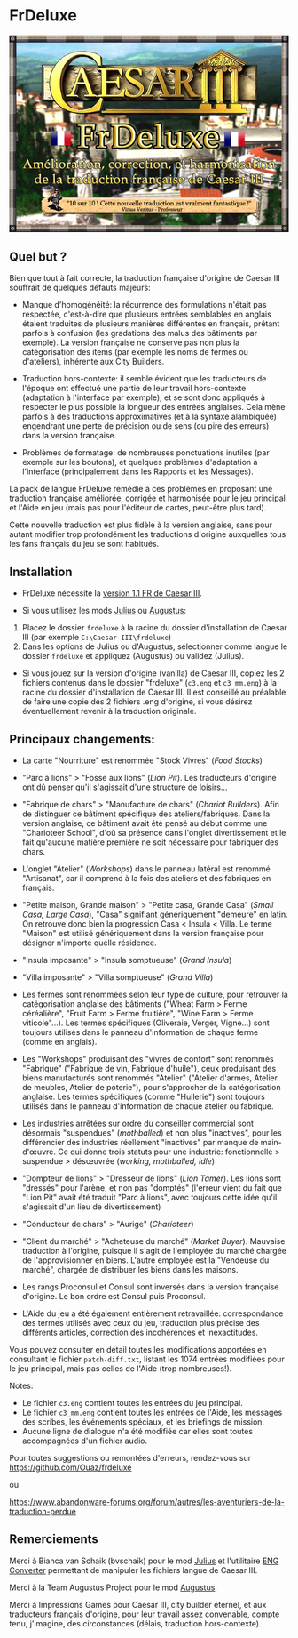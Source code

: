 # FrDeluxe

![FrDeluxe](https://raw.githubusercontent.com/Ouaz/frdeluxe/master/banniere.jpg)

## Quel but ?

Bien que tout à fait correcte, la traduction française d'origine de Caesar III souffrait de quelques défauts majeurs:

- Manque d'homogénéité: la récurrence des formulations n'était pas respectée, c'est-à-dire que plusieurs entrées semblables en anglais étaient traduites de plusieurs manières différentes en français, prêtant parfois à confusion (les gradations des malus des bâtiments par exemple). La version française ne conserve pas non plus la catégorisation des items (par exemple les noms de fermes ou d'ateliers), inhérente aux City Builders.

- Traduction hors-contexte: il semble évident que les traducteurs de l'époque ont effectué une partie de leur travail hors-contexte (adaptation à l'interface par exemple), et se sont donc appliqués à respecter le plus possible la longueur des entrées anglaises. Cela mène parfois à des traductions approximatives (et à la syntaxe alambiquée) engendrant une perte de précision ou de sens (ou pire des erreurs) dans la version française.

- Problèmes de formatage: de nombreuses ponctuations inutiles (par exemple sur les boutons), et quelques problèmes d'adaptation à l'interface (principalement dans les Rapports et les Messages).

La pack de langue FrDeluxe remédie à ces problèmes en proposant une traduction française améliorée, corrigée et harmonisée pour le jeu principal et l'Aide en jeu (mais pas pour l'éditeur de cartes, peut-être plus tard).

Cette nouvelle traduction est plus fidèle à la version anglaise, sans pour autant modifier trop profondément les traductions d'origine auxquelles tous les fans français du jeu se sont habitués.

## Installation

- FrDeluxe nécessite la [version 1.1 FR de Caesar III](https://github.com/bvschaik/julius-support/releases/download/patches/caesar3_update_french.zip).

- Si vous utilisez les mods [Julius](https://github.com/bvschaik/julius) ou [Augustus](https://github.com/Keriew/augustus):

1) Placez le dossier `frdeluxe` à la racine du dossier d'installation de Caesar III (par exemple `C:\Caesar III\frdeluxe`)
2) Dans les options de Julius ou d'Augustus, sélectionner comme langue le dossier `frdeluxe` et appliquez (Augustus) ou validez (Julius).

- Si vous jouez sur la version d'origine (vanilla) de Caesar III, copiez les 2 fichiers contenus dans le dossier "frdeluxe" (`c3.eng` et `c3_mm.eng`) à la racine du dossier d'installation de Caesar III. Il est conseillé au préalable de faire une copie des 2 fichiers .eng d'origine, si vous désirez éventuellement revenir à la traduction originale.

## Principaux changements:

- La carte "Nourriture" est renommée "Stock Vivres" (*Food Stocks*)

- "Parc à lions" > "Fosse aux lions" (*Lion Pit*).
Les traducteurs d'origine ont dû penser qu'il s'agissait d'une structure de loisirs...

- "Fabrique de chars" > "Manufacture de chars" (*Chariot Builders*).
Afin de distinguer ce bâtiment spécifique des ateliers/fabriques. Dans la version anglaise, ce bâtiment avait été pensé au début comme une "Charioteer School", d'où sa présence dans l'onglet divertissement et le fait qu'aucune matière première ne soit nécessaire pour fabriquer des chars.

- L'onglet "Atelier" (*Workshops*) dans le panneau latéral est renommé "Artisanat", car il comprend à la fois des ateliers et des fabriques en français.

- "Petite maison, Grande maison" > "Petite casa, Grande Casa" (*Small Casa, Large Casa*), "Casa" signifiant génériquement "demeure" en latin.
On retrouve donc bien la progression Casa < Insula < Villa. Le terme "Maison" est utilisé génériquement dans la version française pour désigner n'importe quelle résidence.

- "Insula imposante" > "Insula somptueuse" (*Grand Insula*)
- "Villa imposante" > "Villa somptueuse" (*Grand Villa*)

- Les fermes sont renommées selon leur type de culture, pour retrouver la catégorisation anglaise des bâtiments ("Wheat Farm > Ferme céréalière", "Fruit Farm > Ferme fruitière", "Wine Farm > Ferme viticole"...). Les termes spécifiques (Oliveraie, Verger, Vigne...) sont toujours utilisés dans le panneau d'information de chaque ferme (comme en anglais).

- Les "Workshops" produisant des "vivres de confort" sont renommés "Fabrique" ("Fabrique de vin, Fabrique d'huile"), ceux produisant des biens manufacturés sont renommés "Atelier" ("Atelier d'armes, Atelier de meubles, Atelier de poterie"), pour s'approcher de la catégorisation anglaise. Les termes spécifiques (comme "Huilerie") sont toujours utilisés dans le panneau d'information de chaque atelier ou fabrique.

- Les industries arrêtées sur ordre du conseiller commercial sont désormais "suspendues" (*mothballed*) et non plus "inactives", pour les différencier des industries réellement "inactives" par manque de main-d'œuvre. Ce qui donne trois statuts pour une industrie: fonctionnelle > suspendue > désœuvrée (*working, mothballed, idle*)

- "Dompteur de lions" > "Dresseur de lions" (*Lion Tamer*).
Les lions sont "dressés" pour l'arène, et non pas "domptés" (l'erreur vient du fait que "Lion Pit" avait été traduit "Parc à lions", avec toujours cette idée qu'il s'agissait d'un lieu de divertissement)

- "Conducteur de chars" > "Aurige" (*Charioteer*)
 
- "Client du marché" > "Acheteuse du marché" (*Market Buyer*).
Mauvaise traduction à l'origine, puisque il s'agit de l'employée du marché chargée de l'approvisionner en biens. L'autre employée est la "Vendeuse du marché", chargée de distribuer les biens dans les maisons.

- Les rangs Proconsul et Consul sont inversés dans la version française d'origine. Le bon ordre est Consul puis Proconsul.

- L'Aide du jeu a été également entièrement retravaillée: correspondance des termes utilisés avec ceux du jeu, traduction plus précise des différents articles, correction des incohérences et inexactitudes.

Vous pouvez consulter en détail toutes les modifications apportées en consultant le fichier `patch-diff.txt`, listant les 1074 entrées modifiées pour le jeu principal, mais pas celles de l'Aide (trop nombreuses!).

Notes: 
- Le fichier `c3.eng` contient toutes les entrées du jeu principal.
- Le fichier `c3_mm.eng` contient toutes les entrées de l'Aide, les messages des scribes, les événements spéciaux, et les briefings de mission. 
- Aucune ligne de dialogue n'a été modifiée car elles sont toutes accompagnées d'un fichier audio. 

Pour toutes suggestions ou remontées d'erreurs, rendez-vous sur
https://github.com/Ouaz/frdeluxe

ou

https://www.abandonware-forums.org/forum/autres/les-aventuriers-de-la-traduction-perdue

## Remerciements

Merci à Bianca van Schaik (bvschaik) pour le mod [Julius](https://github.com/bvschaik/julius) et l'utilitaire [ENG Converter](https://github.com/bvschaik/citybuilding-tools) permettant de manipuler les fichiers langue de Caesar III.

Merci à la Team Augustus Project pour le mod [Augustus](https://github.com/Keriew/augustus).

Merci à Impressions Games pour Caesar III, city builder éternel, et aux traducteurs français d'origine, pour leur travail assez convenable, compte tenu, j'imagine, des circonstances (délais, traduction hors-contexte).